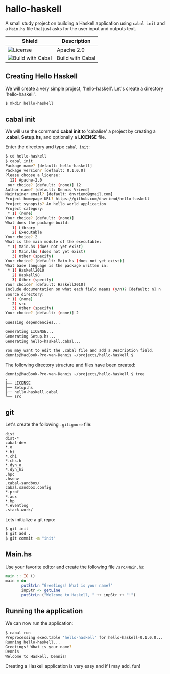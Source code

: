 # hallo-haskell
A small study project on building a Haskell application using `cabal init` and a `Main.hs` file that just asks for the user input and outputs text. 

Shield | Description
-------|------------
| ![License](http://img.shields.io/:license-Apache%202-red.svg) | Apache 2.0
| ![Build with Cabal](https://wiki.haskell.org/wikiupload/c/cd/Cabal-With-Text-small.png) | Build with Cabal

## Creating Hello Haskell
We will create a very simple project, 'hello-haskell'. Let's create a directory 'hello-haskell'.

```bash
$ mkdir hello-haskell
```
## cabal init
We will use the command __cabal init__ to 'cabalise' a project by creating a __.cabal__, __Setup.hs__, and optionally a __LICENSE__ file.

Enter the directory and type `cabal init`:

```bash
$ cd hello-haskell
$ cabal init
Package name? [default: hello-haskell]
Package version? [default: 0.1.0.0]
Please choose a license:
  12) Apache-2.0
 our choice? [default: (none)] 12
Author name? [default: Dennis Vriend]
Maintainer email? [default: dnvriend@gmail.com]
Project homepage URL? https://github.com/dnvriend/hello-haskell
Project synopsis? An hello world application
Project category:
 * 1) (none)
Your choice? [default: (none)]
What does the package build:
   1) Library
   2) Executable
Your choice? 2
What is the main module of the executable:
 * 1) Main.hs (does not yet exist)
   2) Main.lhs (does not yet exist)
   3) Other (specify)
Your choice? [default: Main.hs (does not yet exist)]
What base language is the package written in:
 * 1) Haskell2010
   2) Haskell98
   3) Other (specify)
Your choice? [default: Haskell2010]
Include documentation on what each field means (y/n)? [default: n] n
Source directory:
 * 1) (none)
   2) src
   3) Other (specify)
Your choice? [default: (none)] 2

Guessing dependencies...

Generating LICENSE...
Generating Setup.hs...
Generating hello-haskell.cabal...

You may want to edit the .cabal file and add a Description field.
dennis@MacBook-Pro-van-Dennis ~/projects/hello-haskell $
```

The following directory structure and files have been created:

```
dennis@MacBook-Pro-van-Dennis ~/projects/hello-haskell $ tree
.
├── LICENSE
├── Setup.hs
├── hello-haskell.cabal
└── src
```

## git
Let's create the following `.gitignore` file:

```
dist
dist-*
cabal-dev
*.o
*.hi
*.chi
*.chs.h
*.dyn_o
*.dyn_hi
.hpc
.hsenv
.cabal-sandbox/
cabal.sandbox.config
*.prof
*.aux
*.hp
*.eventlog
.stack-work/
```

Lets initialize a git repo:

```bash
$ git init
$ git add .
$ git commit -m "init"
```

## Main.hs
Use your favorite editor and create the following file `/src/Main.hs`:

```haskell
main :: IO ()
main = do
       putStrLn "Greetings! What is your name?"
       inpStr <- getLine
       putStrLn ("Welcome to Haskell, " ++ inpStr ++ "!")
```

## Running the application
We can now run the application:

```bash
$ cabal run
Preprocessing executable 'hello-haskell' for hello-haskell-0.1.0.0...
Running hello-haskell...
Greetings! What is your name?
Dennis
Welcome to Haskell, Dennis!
```

Creating a Haskell application is very easy and if I may add, fun!